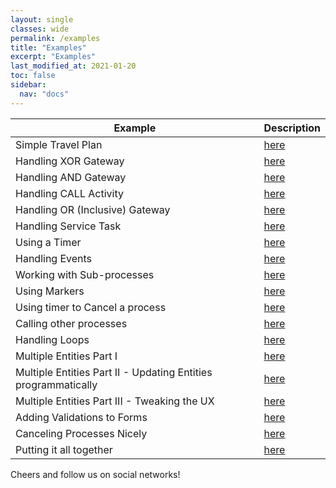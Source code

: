 ```yaml
---
layout: single
classes: wide
permalink: /examples
title: "Examples"
excerpt: "Examples"
last_modified_at: 2021-01-20
toc: false
sidebar:
  nav: "docs"
---
```


| Example                                                        | Description                                                                                  |
|----------------------------------------------------------------|----------------------------------------------------------------------------------------------|
| Simple Travel Plan                                             | [here](https://github.com/AgileKip/akip-travel-example/tree/main/travelTutorialSIMPLE)       |
| Handling XOR Gateway                                           | [here](https://github.com/AgileKip/akip-travel-example/tree/main/travelTutorialXOR)          |
| Handling AND Gateway                                           | [here](https://github.com/AgileKip/akip-travel-example/tree/main/travelTutorialAND)          |
| Handling CALL Activity                                         | [here](https://github.com/AgileKip/akip-travel-example/tree/main/travelTutorialCALL)         |
| Handling OR (Inclusive) Gateway                                | [here](https://github.com/AgileKip/akip-travel-example/tree/main/travelTutorialOR)           |
| Handling Service Task                                          | [here](https://github.com/AgileKip/akip-travel-example/tree/main/travelTutorialSRV)          |                                                 |
| Using a Timer                                                  | [here](https://github.com/AgileKip/akip-travel-example/tree/main/travelTutorialTIMER)        |                                                          |
| Handling Events                                                | [here](https://github.com/AgileKip/akip-travel-example/tree/main/travelTutorialEMSG)         |
| Working with Sub-processes                                     | [here](https://github.com/AgileKip/akip-travel-example/tree/main/travelTutorialSUB)          |
| Using Markers                                                  | [here](https://github.com/AgileKip/akip-travel-example/tree/main/travelTutorialMKR)          |
| Using timer to Cancel a process                                | [here](https://github.com/AgileKip/akip-travel-example/tree/main/travelTutorialCANCEL)       |
| Calling other processes                                        | [here](https://github.com/AgileKip/akip-travel-example/tree/main/travelTutorialSUB)          |
| Handling Loops                                                 | [here](https://github.com/AgileKip/akip-travel-example/tree/main/travelTutorialLOOP)         |
| Multiple Entities Part I                                       | [here](https://github.com/AgileKip/akip-travel-example/tree/main/travelTutorialENTITIES)     |
| Multiple Entities Part II - Updating Entities programmatically | [here](https://github.com/AgileKip/akip-travel-example/tree/main/travelTutorialENTITIES2)    |
| Multiple Entities Part III - Tweaking the UX                   | [here](https://github.com/AgileKip/akip-travel-example/tree/main/travelTutorialENTITIES3)    |
| Adding Validations to Forms                                    | [here](https://github.com/AgileKip/akip-travel-example/tree/main/travelTutorialVAL)          |
| Canceling Processes Nicely                                     | [here](https://github.com/AgileKip/akip-travel-example/tree/main/travelTutorialTIMER2CANCEL) |
| Putting it all together                                        | [here](https://github.com/AgileKip/akip-travel-example/tree/main/travelTutorialCOMPLETE)     |

Cheers and follow us on social networks!

